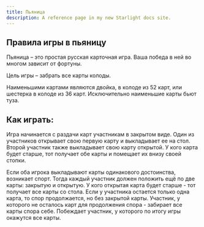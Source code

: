 ```yaml
---
title: Пьяница
description: A reference page in my new Starlight docs site.
---
```


## Правила игры в пьяницу

Пьяница – это простая русская карточная игра. Ваша победа в ней во многом зависит от фортуны.

Цель игры – забрать все карты колоды.

Наименьшими картами являются двойка, в колоде из 52 карт, или шестерка в колоде из 36 карт. Исключительно наименьшие карты бьют туза.

## Как играть:

Игра начинается с раздачи карт участникам в закрытом виде. Один из участников открывает свою первую карту и выкладывает ее на стол. Второй участник также выкладывает свою карту открытой. У кого карта будет старше, тот получает обе карты и помещает их внизу своей стопки.

Если оба игрока выкладывают карты одинакового достоинства, возникает спорт. Тогда каждый участник должен положить ещё по две карты: закрытую и открытую. У кого открытая карта будет старше - тот получает все карты со стола. Если у участника остается только одна карта, то спор продолжается, но без закрытой карты. Участник, у которого не осталось карт для продолжения спора - забирает все карты спора себе. Побеждает участник, у которого по итогу игры окажутся все карты.